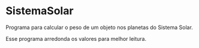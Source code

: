 # SistemaSolar
Programa para calcular o peso de um objeto nos planetas do Sistema Solar.

Esse programa arredonda os valores para melhor leitura.

